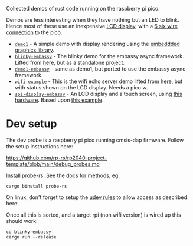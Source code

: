 Collected demos of rust code running on the raspberry pi pico.

Demos are less interesting when they have nothing but an LED to blink. Hence
most of these use an inexpensive [LCD display][lcd], with a
[6 six wire connection][wiring] to the pico.

- [`demo1`](./demo1) - A simple demo with display rendering using the
  [embeddded graphics library][embedg].
- [`blinky-embassy`](./blinky-embassy) - The blinky demo for the embassy async
  framework. Lifted from [here][embassyblink], but as a standalone project.
- [`demo1-embassy`](./demo1-embassy) - same as demo1, but ported to use the
  embassy async framework.
- [`wifi-example`](./wifi-example) - This is the wifi echo server demo lifted
  from [here][embassyblink], but with status shown on the LCD display. Needs a
  pico w.
- [`spi-display-embassy`](./spi-display-embassy) - An LCD display and a touch
  screen, using [this hardware][wiring]. Based upon
  [this example][embassyspidisplay].

# Dev setup

The dev probe is a raspberry pi pico running cmsis-dap firmware. Follow
the setup instructions here:

https://github.com/rp-rs/rp2040-project-template/blob/main/debug_probes.md

Install probe-rs. See the docs for methods, eg:

```
cargo binstall probe-rs
```

On linux, don't forget to setup the [udev rules][udev] to allow access as described
here:

Once all this is sorted, and a target rpi (non wifi version) is wired up
this should work:

```
cd blinky-embassy
cargo run --release
```

[udev]:https://probe.rs/docs/getting-started/probe-setup/#linux%3A-udev-rules
[lcd]: http://www.lcdwiki.com/2.8inch_SPI_Module_ILI9341_SKU:MSP2807
[wiring]: schematics/demo1.pdf
[embedg]: https://docs.rs/embedded-graphics/latest/embedded_graphics
[embassyblink]: https://github.com/embassy-rs/embassy/blob/master/examples/rp/src/bin/blinky.rs
[embassyspidisplay]: https://github.com/embassy-rs/embassy/blob/master/examples/rp/src/bin/spi_display.rs
[cyw43demo]: https://github.com/embassy-rs/cyw43/tree/master/examples/rpi-pico-w
